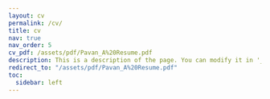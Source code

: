 ```yaml
---
layout: cv
permalink: /cv/
title: cv
nav: true
nav_order: 5
cv_pdf: /assets/pdf/Pavan_A%20Resume.pdf
description: This is a description of the page. You can modify it in '_pages/cv.md'. You can also change or remove the top pdf download button.
redirect_to: "/assets/pdf/Pavan_A%20Resume.pdf"
toc:
  sidebar: left
---
```

